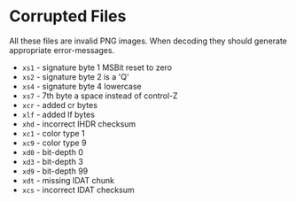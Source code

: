 Corrupted Files
===============

All these files are invalid PNG images. When decoding they should generate
appropriate error-messages.

- `xs1` - signature byte 1 MSBit reset to zero
- `xs2` - signature byte 2 is a 'Q'
- `xs4` - signature byte 4 lowercase
- `xs7` - 7th byte a space instead of control-Z
- `xcr` - added cr bytes
- `xlf` - added lf bytes
- `xhd` - incorrect IHDR checksum
- `xc1` - color type 1
- `xc9` - color type 9
- `xd0` - bit-depth 0
- `xd3` - bit-depth 3
- `xd9` - bit-depth 99
- `xdt` - missing IDAT chunk
- `xcs` - incorrect IDAT checksum
